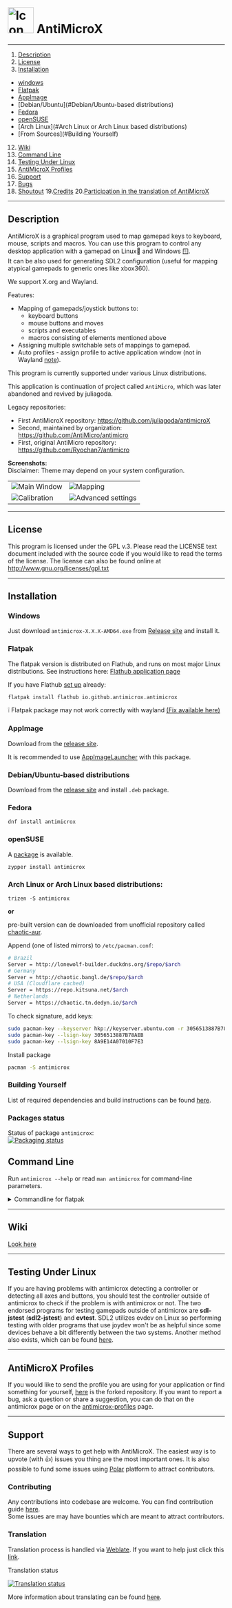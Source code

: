 # <img src="./src/images/antimicrox.png" alt="Icon" width="60"/> AntiMicroX

------------
1. [Description](#description)
2. [License](#license)
3. [Installation](#installation)
-  [windows](#Windows (soon))
-  [Flatpak](#Flatpak)
-  [AppImage](#AppImage)
-  [Debian/Ubuntu](#Debian/Ubuntu-based distributions)
-  [Fedora](#Fedora)
-  [openSUSE](#openSUSE)
-  [Arch Linux](#Arch Linux or Arch Linux based distributions)
-  [From Sources](#Building Yourself)
12. [Wiki](#wiki)
13. [Command Line](#command-line)
14. [Testing Under Linux](#testing-under-linux)
15. [AntiMicroX Profiles](#antimicrox-profiles)
16. [Support](#support)
17. [Bugs](#bugs)
18. [Shoutout](#shoutout)
 19.[Credits](#credits)
 20.[Participation in the translation of AntiMicroX](#participation-in-the-translation-of-antimicrox)
------------

## Description

AntiMicroX is a graphical program used to map gamepad keys to keyboard, mouse, scripts and macros. You can use this program to control any desktop application with a gamepad on Linux🐧 and Windows 🪟.  
It can be also used for generating SDL2 configuration (useful for mapping atypical gamepads to generic ones like xbox360).

We support X.org and Wayland.

Features:

- Mapping of gamepads/joystick buttons to:
  - keyboard buttons
  - mouse buttons and moves
  - scripts and executables
  - macros consisting of elements mentioned above
- Assigning multiple switchable sets of mappings to gamepad.
- Auto profiles - assign profile to active application window (not in Wayland [note](https://github.com/AntiMicroX/antimicrox/issues/303)).

This program is currently supported under various Linux
distributions.

This application is continuation of project called `AntiMicro`, which was later abandoned and revived by juliagoda.

Legacy repositories:
- First AntiMicroX repository: https://github.com/juliagoda/antimicroX
- Second, maintained by organization: https://github.com/AntiMicro/antimicro
- First, original AntiMicro repository: https://github.com/Ryochan7/antimicro

**Screenshots:**  
Disclaimer: Theme may depend on your system configuration.

<table border="0px" >
  <tr>
    <td>
      <img src="./other/appdata/screenshots/app_light.png" alt="Main Window" />
    </td>
    <td>
      <img src="./other/appdata/screenshots/controllermapping.png" alt="Mapping" />
    </td>
  </tr>
  <tr>
    <td>
      <img src="./other/appdata/screenshots/calibration.png" alt="Calibration" />
    </td>
    <td>
    <img src="./other/appdata/screenshots/advanced.png" alt="Advanced settings" />
    </td>
  </tr>
</table>

------------

## License

This program is licensed under the GPL v.3. Please read the LICENSE text document
included with the source code if you would like to read the terms of the license.
The license can also be found online at
http://www.gnu.org/licenses/gpl.txt

------------

## Installation

### Windows

Just download `antimicrox-X.X.X-AMD64.exe` from [Release site](https://github.com/AntiMicroX/antimicrox/releases/latest) and install it.

### Flatpak

The flatpak version is distributed on Flathub, and runs on most major Linux distributions. See instructions here: [Flathub application page](https://flathub.org/apps/details/io.github.antimicrox.antimicrox)

If you have Flathub [set up](https://flatpak.org/setup/) already:

```bash
flatpak install flathub io.github.antimicrox.antimicrox
```

❕ Flatpak package may not work correctly with wayland [(Fix available here)](https://github.com/AntiMicroX/antimicrox/wiki/Open-uinput-error)

### AppImage

Download from the [release site](https://github.com/AntiMicroX/antimicrox/releases).

It is recommended to use [AppImageLauncher](https://github.com/TheAssassin/AppImageLauncher) with this package.

### Debian/Ubuntu-based distributions

Download from the [release site](https://github.com/AntiMicroX/antimicrox/releases) and install `.deb` package.

### Fedora

```
dnf install antimicrox
```

### openSUSE

A [package](https://software.opensuse.org/package/antimicrox) is available.

```
zypper install antimicrox
```

### Arch Linux or Arch Linux based distributions:

```
trizen -S antimicrox
```
**or**

pre-built version can de downloaded from unofficial repository called [chaotic-aur](https://lonewolf.pedrohlc.com/chaotic-aur/).

Append (one of listed mirrors) to `/etc/pacman.conf`:
```bash
# Brazil
Server = http://lonewolf-builder.duckdns.org/$repo/$arch
# Germany
Server = http://chaotic.bangl.de/$repo/$arch
# USA (Cloudflare cached)
Server = https://repo.kitsuna.net/$arch
# Netherlands
Server = https://chaotic.tn.dedyn.io/$arch
```
To check signature, add keys:
```bash
sudo pacman-key --keyserver hkp://keyserver.ubuntu.com -r 3056513887B78AEB 8A9E14A07010F7E3
sudo pacman-key --lsign-key 3056513887B78AEB
sudo pacman-key --lsign-key 8A9E14A07010F7E3
```
Install package
```bash
pacman -S antimicrox
```

### Building Yourself

List of required dependencies and build instructions can be found [here](./BUILDING.md).

### Packages status

Status of package `antimicrox`:  
[![Packaging status](https://repology.org/badge/vertical-allrepos/antimicrox.svg?columns=3&minversion=3.1)](https://repology.org/project/antimicrox/versions)

## Command Line

Run `antimicrox --help` or read `man antimicrox` for command-line parameters.

<details>
  <summary>Commandline for flatpak</summary>
  In case of flatpak package AntiMicroX can be launched with command:
  <br>
  <code>flatpak run io.github.antimicrox.antimicrox</code> instead of just <code>antimicrox</code>
  <br>
  In some cases it may be good to add alias
  <br>
  <code>alias antimicrox='flatpak run io.github.antimicrox.antimicrox'</code><br>
  fo file <code>~/.bashrc</code>
</details>

------------

## Wiki

[Look here](https://github.com/AntiMicroX/antimicrox/wiki)

------------

## Testing Under Linux

If you are having problems with antimicrox detecting a controller or
detecting all axes and buttons, you should test the controller outside of
antimicrox to check if the problem is with antimicrox or not. The two endorsed
programs for testing gamepads outside of antimicrox are **sdl-jstest**
(**sdl2-jstest**) and **evtest**. SDL2 utilizes evdev on Linux so performing
testing with older programs that use joydev won't be as helpful since some
devices behave a bit differently between the two systems. Another method also exists, 
which can be found [here](https://github.com/juliagoda/SDL_JoystickButtonNames).

------------

## AntiMicroX Profiles

If you would like to send the profile you are using for your application or find something 
for yourself, [here](https://github.com/AntiMicroX/antimicrox-profiles) is the forked repository. If you want to report a bug, ask 
a question or share a suggestion, you can do that on the antimicrox page or on the
[antimicrox-profiles](https://github.com/AntiMicroX/antimicrox-profiles) page.

------------

## Support

There are several ways to get help with AntiMicroX. The easiest way is to upvote (with 👍) issues you thing are the most important ones. It is also possible to fund some issues using [Polar](https://polar.sh) platform to attract contributors.

### Contributing

Any contributions into codebase are welcome. You can find contribution guide [here](./CONTRIBUTING.md).  
Some issues are may have bounties which are meant to attract contributors.

### Translation

Translation process is handled via [Weblate](https://weblate.org/). If you want to help just click this [link](https://hosted.weblate.org/engage/antimicrox).

Translation status

<a href="https://hosted.weblate.org/engage/antimicrox/">
<img src="https://hosted.weblate.org/widgets/antimicrox/-/gui/multi-auto.svg" alt="Translation status" />
</a>

More information about translating can be found [here](https://github.com/AntiMicroX/antimicrox/wiki/Translating-AntiMicroX).
